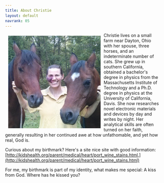 ```yaml
---
title: About Christie
layout: default
navrank: 05
---
```

<img style="margin: 10px; float: left;" alt="Me with Curly and Biting." src="../images/me_curly_biting.jpg" width="300px" height="300px"/>


Christie lives on a small farm near Dayton, Ohio with her spouse, three horses, and an indeterminate number of cats.   She grew up in southern California, obtained a bachelor's degree in physics from the Massachusetts Institute of Technology and a Ph.D. degree in physics at the University of California, Davis.  She now researches novel electronic materials and devices by day and writes by night.  Her analytical skills are often turned on her faith, generally resulting in her continued awe at how unfathomable, and yet how real, God is.

Curious about my birthmark?  Here's a site nice site with good information:  [http://kidshealth.org/parent/medical/heart/port_wine_stains.html.](http://kidshealth.org/parent/medical/heart/port_wine_stains.html)  

For me, my birthmark is part of my identity, what makes me special:  A kiss from God.  Where has he kissed you?
